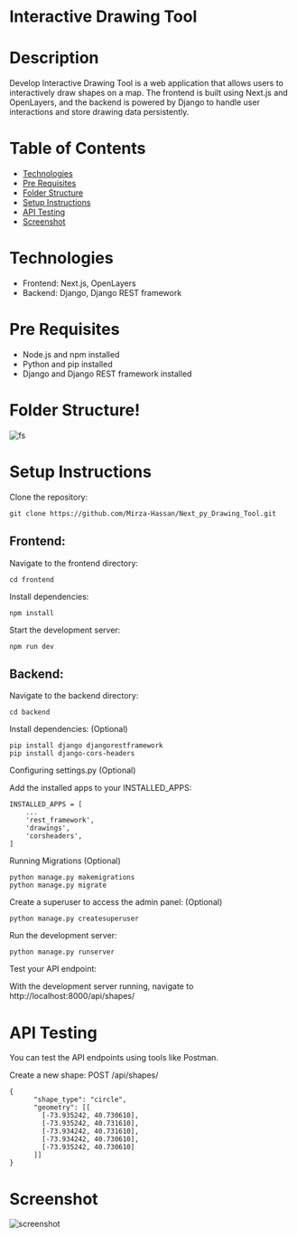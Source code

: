 # Interactive Drawing Tool

# Description
Develop Interactive Drawing Tool is a web application that allows users to interactively draw shapes on a map. The frontend is built using Next.js and OpenLayers, and the backend is powered by Django to handle user interactions and store drawing data persistently.

# Table of Contents
- [Technologies](#Technologies)
- [Pre Requisites](#pre-requisites)
- [Folder Structure](#folder-structure)
- [Setup Instructions](#setup-instructions)
- [API Testing](#api-testing)
- [Screenshot](#screenshot)

# Technologies

- Frontend: Next.js, OpenLayers
- Backend: Django, Django REST framework

# Pre Requisites

- Node.js and npm installed
- Python and pip installed
- Django and Django REST framework installed

# Folder Structure!

![fs](https://github.com/Mirza-Hassan/Next_py_Drawing_Tool/assets/17096257/6bf980c5-0ba0-414c-a631-ad3c54d57143)


# Setup Instructions

Clone the repository:
```
git clone https://github.com/Mirza-Hassan/Next_py_Drawing_Tool.git
```
## Frontend:

Navigate to the frontend directory:
```
cd frontend
```
Install dependencies:
```
npm install
```
Start the development server:
```
npm run dev
```

## Backend:

Navigate to the backend directory:
```
cd backend
```
Install dependencies: (Optional)
```
pip install django djangorestframework 
pip install django-cors-headers        
```
Configuring settings.py  (Optional)

Add the installed apps to your INSTALLED_APPS:
```
INSTALLED_APPS = [
    ...
    'rest_framework',
    'drawings',
    'corsheaders',
]
```
Running Migrations (Optional)
```
python manage.py makemigrations
python manage.py migrate
```
Create a superuser to access the admin panel: (Optional)
```
python manage.py createsuperuser
```
Run the development server:
```
python manage.py runserver
```
Test your API endpoint:

With the development server running, navigate to http://localhost:8000/api/shapes/

# API Testing 

You can test the API endpoints using tools like Postman.

Create a new shape: POST /api/shapes/
```
{
      "shape_type": "circle",
      "geometry": [[
        [-73.935242, 40.730610],
        [-73.935242, 40.731610],
        [-73.934242, 40.731610],
        [-73.934242, 40.730610],
        [-73.935242, 40.730610]
      ]]
}
```


# Screenshot
![screenshot](https://github.com/Mirza-Hassan/Next_py_Drawing_Tool/assets/17096257/87244ee3-0dfd-4245-a40d-a7e4ca9d60a0)


